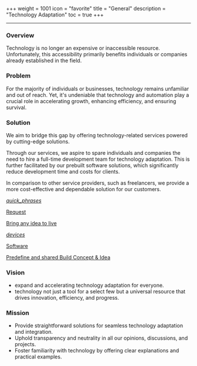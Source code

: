 +++
weight = 1001
icon = "favorite"
title = "General"
description = "Technology Adaptation"
toc = true
+++

---

### Overview

Technology is no longer an expensive or inaccessible resource. Unfortunately, this accessibility primarily benefits individuals or companies already established in the field.

### Problem

For the majority of individuals or businesses, technology remains unfamiliar and out of reach. Yet, it's undeniable that technology and automation play a crucial role in accelerating growth, enhancing efficiency, and ensuring survival.

### Solution

We aim to bridge this gap by offering technology-related services powered by cutting-edge solutions.

Through our services, we aspire to spare individuals and companies the need to hire a full-time development team for technology adaptation. This is further facilitated by our prebuilt software solutions, which significantly reduce development time and costs for clients.

In comparison to other service providers, such as freelancers, we provide a more cost-effective and dependable solution for our customers.

<div class="row flex-xl-wrap pb-2">

<div id="list-item" class="col-md-6 col-12 py-2">
  <a class="text-decoration-none text-reset" href="../2_request/">
    <div class="card h-100 features feature-full-bg rounded p-4 position-relative overflow-hidden border-1">
      <span class="h1 icon-color">
        <i class="material-icons align-middle">quick_phrases</i>
      </span>
      <div class="card-body p-0 content">
        <p class="fs-5 fw-semibold card-title mb-1">Request</p>
        <p class="para card-text mb-0">Bring any idea to live</p>
      </div>
    </div>
  </a>
</div>

<div id="list-item" class="col-md-6 col-12 py-2">
  <a class="text-decoration-none text-reset" href="../2_request/">
    <div class="card h-100 features feature-full-bg rounded p-4 position-relative overflow-hidden border-1">
      <span class="h1 icon-color">
        <i class="material-icons align-middle">devices</i>
      </span>
      <div class="card-body p-0 content">
        <p class="fs-5 fw-semibold card-title mb-1">Software</p>
        <p class="para card-text mb-0">Predefine and shared Build Concept & Idea</p>
      </div>
    </div>
  </a>
</div>

### Vision

- expand and accelerating technology adaptation for everyone.
- technology not just a tool for a select few but a universal resource that drives innovation, efficiency, and progress.

### Mission

- Provide straightforward solutions for seamless technology adaptation and integration.
- Uphold transparency and neutrality in all our opinions, discussions, and projects.
- Foster familiarity with technology by offering clear explanations and practical examples.